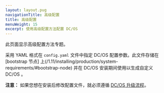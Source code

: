 ```yaml
---
layout: layout.pug
navigationTitle: 高级配置
title: 高级配置
menuWeight: 15
excerpt: 使用高级配置方法配置 DC/OS
---
```


此页面显示高级配置方法专题。

采用 YAML 格式在 `config.yaml` 文件中指定 DC/OS 配置参数。此文件存储在 [bootstrap 节点] 上(/1.11/installing/production/system-requirements/#bootstrap-node) 并在 DC/OS 安装期间使用以生成自定义 DC/OS 。

**注意：** 如果您想在安装后修改配置文件，就必须遵循 [DC/OS 升级流程](/1.11/installing/production/upgrading/)。

